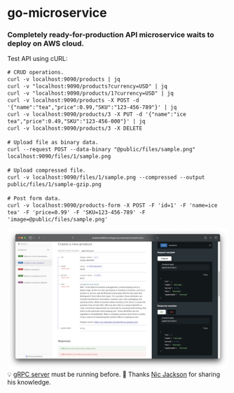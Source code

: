 # go-microservice

### Completely ready-for-production API microservice waits to deploy on AWS cloud.

Test API using cURL:
```
# CRUD operations.
curl -v localhost:9090/products | jq
curl -v "localhost:9090/products?currency=USD" | jq
curl -v "localhost:9090/products/1?currency=USD" | jq
curl -v localhost:9090/products -X POST -d '{"name":"tea","price":0.99,"SKU":"123-456-789"}' | jq
curl -v localhost:9090/products/3 -X PUT -d '{"name":"ice tea","price":0.49,"SKU":"123-456-000"}' | jq
curl -v localhost:9090/products/3 -X DELETE

# Upload file as binary data.
curl --request POST --data-binary "@public/files/sample.png" localhost:9090/files/1/sample.png

# Upload compressed file.
curl -v localhost:9090/files/1/sample.png --compressed --output public/files/1/sample-gzip.png

# Post form data.
curl -v localhost:9090/products-form -X POST -F 'id=1' -F 'name=ice tea' -F 'price=0.99' -F 'SKU=123-456-789' -F 'image=@public/files/sample.png'
```
![Autogenerated API documentation](social_preview.png)
💡 <a href="https://github.com/oleksiivelychko/go-grpc-service">gRPC server</a> must be running before.
🎥 Thanks <a href="https://www.youtube.com/c/NicJackson">Nic Jackson</a> for sharing his knowledge.
